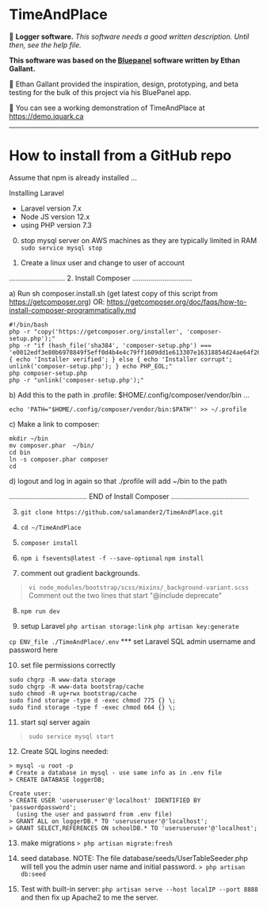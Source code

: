 # TimeAndPlace
:apple: **Logger software.** _This software needs a good written description. Until then, see the help file._

**This software was based on the [Bluepanel](https://github.com/Volxz/BluePanel) software written by Ethan Gallant.**

:dart: Ethan Gallant provided the inspiration, design, prototyping, and beta testing for the bulk of this project via his BluePanel app.

:orange: You can see a working demonstration of TimeAndPlace at https://demo.iquark.ca

---------------------

How to install from a GitHub repo
===================================


Assume that npm is already installed ...

Installing Laravel
* Laravel version 7.x
* Node JS version 12.x
* using PHP version 7.3

0. stop mysql server on AWS machines as they are typically limited in RAM
   `sudo service mysql stop`
  
1. Create a linux user and change to user of account   
   
............................
2. Install Composer 
..............................

a) Run  sh composer.install.sh (get latest copy of this script from https://getcomposer.org)
OR: https://getcomposer.org/doc/faqs/how-to-install-composer-programmatically.md

```
#!/bin/bash
php -r "copy('https://getcomposer.org/installer', 'composer-setup.php');"
php -r "if (hash_file('sha384', 'composer-setup.php') === 'e0012edf3e80b6978849f5eff0d4b4e4c79ff1609dd1e613307e16318854d24ae64f26d17af3ef0bf7cfb710ca74755a') { echo 'Installer verified'; } else { echo 'Installer corrupt'; unlink('composer-setup.php'); } echo PHP_EOL;"
php composer-setup.php
php -r "unlink('composer-setup.php');"
```

b) Add this to the path in .profile: $HOME/.config/composer/vendor/bin ...

`echo 'PATH="$HOME/.config/composer/vendor/bin:$PATH"' >> ~/.profile`

c) Make a link to composer: 

```
mkdir ~/bin
mv composer.phar  ~/bin/
cd bin
ln -s composer.phar composer
cd
```

d) logout and log in again so that ./profile will add ~/bin to the path

.......................................
END of Install Composer 
.......................................

3. `git clone https://github.com/salamander2/TimeAndPlace.git`

4. `cd ~/TimeAndPlace`

5. `composer install`

6. `npm i fsevents@latest -f --save-optional`
   `npm install`

7. comment out gradient backgrounds. 

  > `vi node_modules/bootstrap/scss/mixins/_background-variant.scss`
  Comment out the two lines that start "@include deprecate"
   
8. `npm run dev`

9. setup Laravel
  `php artisan storage:link`
  `php artisan key:generate`

  `cp ENV_file ./TimeAndPlace/.env`
   *** set Laravel SQL admin username and password here
 
10. set file permissions correctly

```
sudo chgrp -R www-data storage
sudo chgrp -R www-data bootstrap/cache
sudo chmod -R ug+rwx bootstrap/cache
sudo find storage -type d -exec chmod 775 {} \;
sudo find storage -type f -exec chmod 664 {} \;
```

11. start sql server again
  > `sudo service mysql start`
	
12. Create SQL logins needed:

```
> mysql -u root -p
# Create a database in mysql - use same info as in .env file
> CREATE DATABASE loggerDB;

Create user:
> CREATE USER 'useruseruser'@'localhost' IDENTIFIED BY 'passwordpassword';
  (using the user and password from .env file)
> GRANT ALL on loggerDB.* TO 'useruseruser'@'localhost';
> GRANT SELECT,REFERENCES ON schoolDB.* TO 'useruseruser'@'localhost';
```

13. make migrations
`> php artisan migrate:fresh`

14. seed database. 
NOTE: The file database/seeds/UserTableSeeder.php will tell you the admin user name and initial password.
`> php artisan db:seed`

15. Test with built-in server: `php artisan serve --host localIP --port 8888`
   and then fix up Apache2 to me the server.
